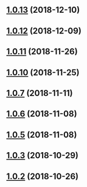 ## [1.0.13](https://github.com/yowainwright/yowainwright.github.io/compare/1.0.12...1.0.13) (2018-12-10)




## [1.0.12](https://github.com/yowainwright/yowainwright.github.io/compare/1.0.11...1.0.12) (2018-12-09)




## [1.0.11](https://github.com/yowainwright/yowainwright.github.io/compare/1.0.10...1.0.11) (2018-11-26)




## [1.0.10](https://github.com/yowainwright/yowainwright.github.io/compare/1.0.9...1.0.10) (2018-11-25)




## [1.0.7](https://github.com/yowainwright/yowainwright.github.io/compare/1.0.6...1.0.7) (2018-11-11)




## [1.0.6](https://github.com/yowainwright/yowainwright.github.io/compare/1.0.5...1.0.6) (2018-11-08)




## [1.0.5](https://github.com/yowainwright/yowainwright.github.io/compare/1.0.4...1.0.5) (2018-11-08)




## [1.0.3](https://github.com/yowainwright/yowainwright.github.io/compare/1.0.2...1.0.3) (2018-10-29)




## [1.0.2](https://github.com/yowainwright/yowainwright.github.io/compare/1.0.1...1.0.2) (2018-10-26)




